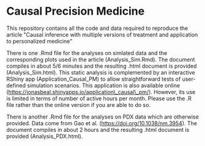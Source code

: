 # Causal Precision Medicine

This repository contains all the code and data required to reproduce the article "Causal inference with multiple versions of treatment and application to personalized medicine"

There is one .Rmd file for the analyses on simlated data and the corresponding plots used in the article (Analysis\_Sim.Rmd). The document compiles in about 5/6 minutes and the resulting .html document is provided (Analysis\_Sim.html). 
This static analysis is complemented by an interactive RShiny app (Application\_Causal\_PM) to allow straightforward tests of user-defined simulation scenarios. This application is also available online (https://jonasbeal.shinyapps.io/application\_causal\_pm/). However, its use is limited in terms of number of active hours per month. Please use the .R file rather than the online version if you are able to do so.

There is another .Rmd file for the analyses on PDX data which are otherwise provided. Data come from Gao et al. (https://doi.org/10.1038/nm.3954). The document compiles in about 2 hours and the resulting .html document is provided (Analysis\_PDX.html). 
